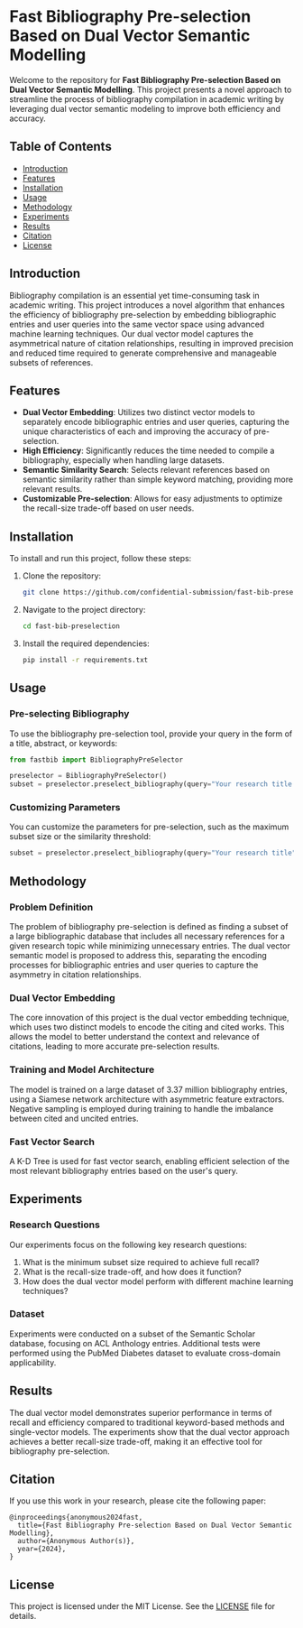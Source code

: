 
# Fast Bibliography Pre-selection Based on Dual Vector Semantic Modelling

Welcome to the repository for **Fast Bibliography Pre-selection Based on Dual Vector Semantic Modelling**. This project presents a novel approach to streamline the process of bibliography compilation in academic writing by leveraging dual vector semantic modeling to improve both efficiency and accuracy.

## Table of Contents

- [Introduction](#introduction)
- [Features](#features)
- [Installation](#installation)
- [Usage](#usage)
- [Methodology](#methodology)
- [Experiments](#experiments)
- [Results](#results)
- [Citation](#citation)
- [License](#license)

## Introduction

Bibliography compilation is an essential yet time-consuming task in academic writing. This project introduces a novel algorithm that enhances the efficiency of bibliography pre-selection by embedding bibliographic entries and user queries into the same vector space using advanced machine learning techniques. Our dual vector model captures the asymmetrical nature of citation relationships, resulting in improved precision and reduced time required to generate comprehensive and manageable subsets of references.

## Features

- **Dual Vector Embedding**: Utilizes two distinct vector models to separately encode bibliographic entries and user queries, capturing the unique characteristics of each and improving the accuracy of pre-selection.
- **High Efficiency**: Significantly reduces the time needed to compile a bibliography, especially when handling large datasets.
- **Semantic Similarity Search**: Selects relevant references based on semantic similarity rather than simple keyword matching, providing more relevant results.
- **Customizable Pre-selection**: Allows for easy adjustments to optimize the recall-size trade-off based on user needs.

## Installation

To install and run this project, follow these steps:

1. Clone the repository:
   ```bash
   git clone https://github.com/confidential-submission/fast-bib-preselection.git
   ```
2. Navigate to the project directory:
   ```bash
   cd fast-bib-preselection
   ```
3. Install the required dependencies:
   ```bash
   pip install -r requirements.txt
   ```

## Usage

### Pre-selecting Bibliography

To use the bibliography pre-selection tool, provide your query in the form of a title, abstract, or keywords:

```python
from fastbib import BibliographyPreSelector

preselector = BibliographyPreSelector()
subset = preselector.preselect_bibliography(query="Your research title or abstract here")
```

### Customizing Parameters

You can customize the parameters for pre-selection, such as the maximum subset size or the similarity threshold:

```python
subset = preselector.preselect_bibliography(query="Your research title", max_subset_size=50000, similarity_threshold=0.8)
```

## Methodology

### Problem Definition

The problem of bibliography pre-selection is defined as finding a subset of a large bibliographic database that includes all necessary references for a given research topic while minimizing unnecessary entries. The dual vector semantic model is proposed to address this, separating the encoding processes for bibliographic entries and user queries to capture the asymmetry in citation relationships.

### Dual Vector Embedding

The core innovation of this project is the dual vector embedding technique, which uses two distinct models to encode the citing and cited works. This allows the model to better understand the context and relevance of citations, leading to more accurate pre-selection results.

### Training and Model Architecture

The model is trained on a large dataset of 3.37 million bibliography entries, using a Siamese network architecture with asymmetric feature extractors. Negative sampling is employed during training to handle the imbalance between cited and uncited entries.

### Fast Vector Search

A K-D Tree is used for fast vector search, enabling efficient selection of the most relevant bibliography entries based on the user's query.

## Experiments

### Research Questions

Our experiments focus on the following key research questions:

1. What is the minimum subset size required to achieve full recall?
2. What is the recall-size trade-off, and how does it function?
3. How does the dual vector model perform with different machine learning techniques?

### Dataset

Experiments were conducted on a subset of the Semantic Scholar database, focusing on ACL Anthology entries. Additional tests were performed using the PubMed Diabetes dataset to evaluate cross-domain applicability.

## Results

The dual vector model demonstrates superior performance in terms of recall and efficiency compared to traditional keyword-based methods and single-vector models. The experiments show that the dual vector approach achieves a better recall-size trade-off, making it an effective tool for bibliography pre-selection.

## Citation

If you use this work in your research, please cite the following paper:

```
@inproceedings{anonymous2024fast,
  title={Fast Bibliography Pre-selection Based on Dual Vector Semantic Modelling},
  author={Anonymous Author(s)},
  year={2024},
}
```

## License

This project is licensed under the MIT License. See the [LICENSE](LICENSE) file for details.
